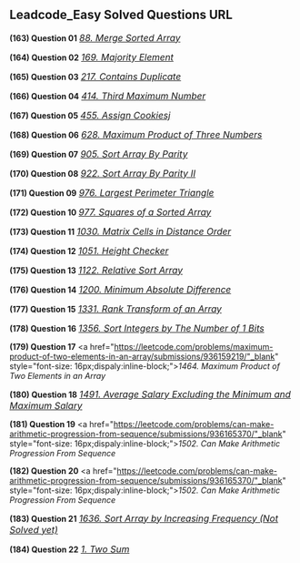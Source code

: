 ## Leadcode_Easy Solved Questions URL

**(163) Question 01** <a href="https://leetcode.com/problems/merge-sorted-array/submissions/935097066/" target="_blank" style="font-size: 16px;dispaly:inline-block;">_88. Merge Sorted Array_</a> <br/>

**(164) Question 02** <a href="https://leetcode.com/problems/majority-element/submissions/935144137/" target="_blank" style="font-size: 16px;dispaly:inline-block;">_169. Majority Element_</a> <br/>

**(165) Question 03** <a href="https://leetcode.com/problems/contains-duplicate/submissions/935210310/" target="_blank" style="font-size: 16px;dispaly:inline-block;">_217. Contains Duplicate_</a> <br/>

**(166) Question 04** <a href="https://leetcode.com/problems/third-maximum-number/submissions/935236556/" target="_blank" style="font-size: 16px;dispaly:inline-block;">_414. Third Maximum Number_</a> <br/>

**(167) Question 05** <a href="https://leetcode.com/problems/assign-cookies/submissions/935813136/" target="_blank" style="font-size: 16px;dispaly:inline-block;">_455. Assign Cookiesj_</a> <br/>

**(168) Question 06** <a href="https://leetcode.com/problems/maximum-product-of-three-numbers/submissions/935304168/" target="_blank" style="font-size: 16px;dispaly:inline-block;">_628. Maximum Product of Three Numbers_</a> <br/>

**(169) Question 07** <a href="https://leetcode.com/problems/sort-array-by-parity/submissions/935328080/" target="_blank" style="font-size: 16px;dispaly:inline-block;">_905. Sort Array By Parity_</a> <br/>

**(170) Question 08** <a href="https://leetcode.com/problems/sort-array-by-parity-ii/submissions/935358133/" target="_blank" style="font-size: 16px;dispaly:inline-block;">_922. Sort Array By Parity II_</a> <br/>


**(171) Question 09** <a href="https://leetcode.com/problems/largest-perimeter-triangle/submissions/935369537/" target="_blank" style="font-size: 16px;dispaly:inline-block;">_976. Largest Perimeter Triangle_</a> <br/>

**(172) Question 10** <a href="https://leetcode.com/problems/squares-of-a-sorted-array/submissions/935394640/" target="_blank" style="font-size: 16px;dispaly:inline-block;">_977. Squares of a Sorted Array_</a> <br/>


**(173) Question 11** <a href="https://leetcode.com/problems/matrix-cells-in-distance-order/submissions/935881077/" target="_blank" style="font-size: 16px;dispaly:inline-block;">_1030. Matrix Cells in Distance Order_</a> <br/>

**(174) Question 12** <a href="https://leetcode.com/problems/height-checker/submissions/936075135/" target="_blank" style="font-size: 16px;dispaly:inline-block;">_1051. Height Checker_</a> <br/>

**(175) Question 13** <a href="https://leetcode.com/problems/relative-sort-array/submissions/936085990/" target="_blank" style="font-size: 16px;dispaly:inline-block;">_1122. Relative Sort Array_</a> <br/>

**(176) Question 14** <a href="https://leetcode.com/problems/minimum-absolute-difference/submissions/936091593/" target="_blank" style="font-size: 16px;dispaly:inline-block;">_1200. Minimum Absolute Difference_</a> <br/>

**(177) Question 15** <a href="https://leetcode.com/problems/rank-transform-of-an-array/submissions/936110432/" target="_blank" style="font-size: 16px;dispaly:inline-block;">_1331. Rank Transform of an Array_</a> <br/>

**(178) Question 16** <a href="https://leetcode.com/problems/sort-integers-by-the-number-of-1-bits/submissions/936128004/" target="_blank" style="font-size: 16px;dispaly:inline-block;">_1356. Sort Integers by The Number of 1 Bits_</a> <br/>

**(179) Question 17** <a href="https://leetcode.com/problems/maximum-product-of-two-elements-in-an-array/submissions/936159219/"_blank" style="font-size: 16px;dispaly:inline-block;">_1464. Maximum Product of Two Elements in an Array_</a> <br/>

**(180) Question 18** <a href="https://leetcode.com/problems/average-salary-excluding-the-minimum-and-maximum-salary/submissions/936161425/" target="_blank" style="font-size: 16px;dispaly:inline-block;">_1491. Average Salary Excluding the Minimum and Maximum Salary_</a> <br/>

**(181) Question 19** <a href="https://leetcode.com/problems/can-make-arithmetic-progression-from-sequence/submissions/936165370/"_blank" style="font-size: 16px;dispaly:inline-block;">_1502. Can Make Arithmetic Progression From Sequence_</a> <br/>

**(182) Question 20** <a href="https://leetcode.com/problems/can-make-arithmetic-progression-from-sequence/submissions/936165370/"_blank" style="font-size: 16px;dispaly:inline-block;">_1502. Can Make Arithmetic Progression From Sequence_</a> <br/>

**(183) Question 21** <a href="https://leetcode.com/problems/sort-array-by-increasing-frequency/" target="_blank" style="font-size: 16px;dispaly:inline-block;">_1636. Sort Array by Increasing Frequency (Not Solved yet)_</a> <br/>

**(184) Question 22** <a href="https://leetcode.com/problems/two-sum/submissions/936216151/" target="_blank" style="font-size: 16px;dispaly:inline-block;">_1. Two Sum_</a> <br/>